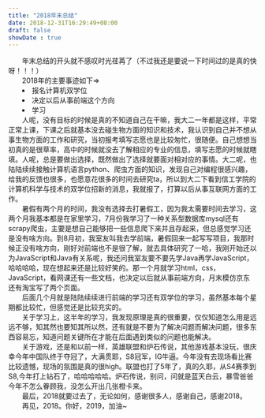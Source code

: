 ```yaml
---
title: "2018年末总结"
date: 2018-12-31T16:29:49+08:00
draft: false
showDate : true
---
```

<div style="text-indent:2em">
年末总结的开头就不感叹时光荏苒了（不过我还是要说一下时间过的是真的快呀！！！）
</div>
<div style="text-indent:2em">
2018年的主要事迹如下=>
<li>报名计算机双学位
<li>决定以后从事前端这个方向
<li>学习
</div>
<div style="text-indent:2em">
人呢，没有目标的时候是真的不知道自己在干嘛，我大二一年都是这样，平常正常上课，下课之后就基本没去碰生物方面的知识和技术，我认识到自己并不想从事生物方面的工作和研究，当初报考填写志愿也是比较匆忙，很随便。自己想想当初真的是很草率，高中的时候就没去了解相应的专业的信息，填写志愿的时候就瞎填。人呢，总是要做出选择，既然做出了选择就要面对相对应的事情。大二呢，也陆陆续续接触计算机语言python、爬虫方面的知识，发现自己对编程很感兴趣，给我的反馈也很多，也愿意花很多的时间去研究ta，所以到大二下看到信工学院的计算机科学与技术的双学位招新的消息，我就报了，打算以后从事互联网方面的工作。
</div>
<div style="text-indent:2em">
暑假有两个月的时间，我没有选择去打暑假工，因为我太需要时间去学习，这两个月我基本都是在家里学习，7月份我学习了一种关系型数据库mysql还有scrapy爬虫，主要是想自己能够把一些信息爬下来并且存起来，但总感觉学习还是没有啥方向。到8月初，我室友叫我去学前端，暑假回来一起写写项目，我那时候正没有啥方向，刚好对前端也不是很了解，就去具体研究了一哈，我刚开始还以为JavaScript和Java有关系呢，我还问我室友要不要先学Java再学JavaScript，哈哈哈哈，现在想起来还是比较好笑的。那一个月就学习html，css，JavaScript，看网课还有一些文档，也决定以后就从事前端方向，月末模仿京东还有淘宝写了两个页面。
</div>
<div style="text-indent:2em">
后面几个月就是陆陆续续进行前端的学习还有双学位的学习，虽然基本每个星期都比较忙，但感觉还是比较充实的。
</div>
<div style="text-indent:2em">
关于学习上，这半年的学习，我发现原理是真的很重要，仅仅知道怎么用是远远不够，知其然也要知其所以然，还有就是不要为了解决问题而解决问题，很多东西容易忘，知道问题关键所在才能在后面遇到类似的问题也能解决。
</div>
<div style="text-indent:2em">
关于游戏，还是和以前一样，英雄联盟和炉石传说，其他游戏基本没玩，很庆幸今年中国队终于夺冠了，大满贯耶，S8冠军，IG牛逼。今年没有去现场看比赛比较遗憾，现场的氛围是真的很high。联盟也打了5年了，真的久耶，从S4赛季到S8,今年打上钻石了，哈哈哈哈哈。炉石传说，别问，问就是蓝天白云，暴雪爸爸今年不怎么眷顾我，没怎么开出几张橙卡来。
</div>
<div style="text-indent:2em">
最后，2018就要过去了，无论如何，感谢很多人，感谢自己，感谢2018。
</div>
<div style="text-indent:2em">
再见，2018。你好，2019，加油~
</div>

